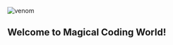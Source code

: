 
![venom](https://capsule-render.vercel.app/api?type=venom&height=200&text=Magical%20Coding%20World!&fontSize=70&color=0:8871e5,100:b678c4&stroke=b678c4)


## Welcome to Magical Coding World!
